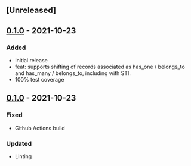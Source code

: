 ## [Unreleased]

## [0.1.0] - 2021-10-23

### Added

- Initial release
- feat: supports shifting of records associated as has_one / belongs_to and has_many / belongs_to, including with STI.
- 100% test coverage

## [0.1.0] - 2021-10-23

### Fixed

- Github Actions build

### Updated

- Linting

[0.1.0]: https://github.com/pboling/shiftable/releases/tag/v0.1.0
[0.1.1]: https://github.com/pboling/shiftable/releases/tag/v0.1.1